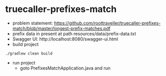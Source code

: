 # truecaller-prefixes-match  

- problem statement: https://github.com/roottraveller/truecaller-prefixes-match/blob/master/longest-prefix-matches.pdf 
- prefix data in present at path resources/data/prefix-data.txt
- Swagger UI: http://localhost:8080/swagger-ui.html
- build project
```
./gradlew clean build 
```
- run project
    - goto PrefixesMatchApplication.java and run 
